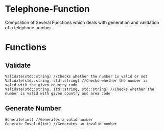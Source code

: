 # Telephone-Function

Compilation of Several Functions which deals with generation and validation of a telephone number.

# Functions

## Validate
    Validate(std::string) //Checks whether the number is valid or not
    Validate(std::string, std::string) //Checks whether the number is valid with the given country code
    Validate(std::string, std::string, std::string) //Checks whether the number is valid with given country and area code

## Generate Number
    Generate(int) //Generates a valid number
    Generate_Invalid(int) //Generates an invalid number
